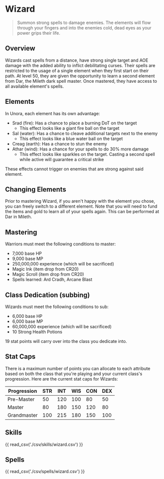 # Wizard

> Summon strong spells to damage enemies. The elements will flow through your fingers and into the enemies cold, dead eyes as your power grips their life.

## Overview

Wizards cast spells from a distance, have strong single target and AOE damage with the added ability to inflict  debilitating curses. Their spells are restricted to the usage of a single element when they first start on their path. At level 50, they are given the opportunity to learn a second element from Dar, the Mileth dark spell master. Once mastered, they have access to all available element's spells.

## Elements

In Unora, each element has its own advantage:

- Srad (fire): Has a chance to place a burning DoT on the target
    - This effect looks like a giant fire ball on the target
- Sal (water): Has a chance to cleave additional targets next to the enemy
    - This effect looks like a blue water ball on the target
- Creag (earth): Has a chance to stun the enemy
- Athar (wind): Has a chance for your spells to do 30% more damage
    - This effect looks like sparkles on the target. Casting a second spell while active will guarantee a critical strike

These effects cannot trigger on enemies that are strong against said element.

## Changing Elements

Prior to mastering Wizard, if you aren't happy with the element you chose, you can freely switch to a different element. Note that you will need to fund the items and gold to learn all of your spells again. This can be performed at Dar in Mileth.

## Mastering

Warriors must meet the following conditions to master:

- 7,000 base HP
- 9,000 base MP
- 250,000,000 experience (which will be sacrificed)
- Magic Ink (item drop from CR20)
- Magic Scroll (item drop from CR20)
- Spells learned: Ard Cradh, Arcane Blast

## Class Dedication (subbing)

Wizards must meet the following conditions to sub:

- 6,000 base HP
- 6,000 base MP
- 60,000,000 experience (which will be sacrificed)
- 10 Strong Health Potions

19 stat points will carry over into the class you dedicate into.

## Stat Caps

There is a maximum number of points you can allocate to each attribute based on both the class that you're playing and your current class's progression. Here are the current stat caps for Wizards:

| Progression | STR | INT | WIS | CON | DEX |
| ----------- | --- | --- | --- | --- | --- |
| Pre-Master  | 50  | 120 | 100 | 80  | 50  |
| Master      | 80  | 180 | 150 | 120 | 80  |
| Grandmaster | 100 | 215 | 180 | 150 | 100 |

## Skills

{{ read_csv('./csv/skills/wizard.csv') }}

## Spells

{{ read_csv('./csv/spells/wizard.csv') }}
